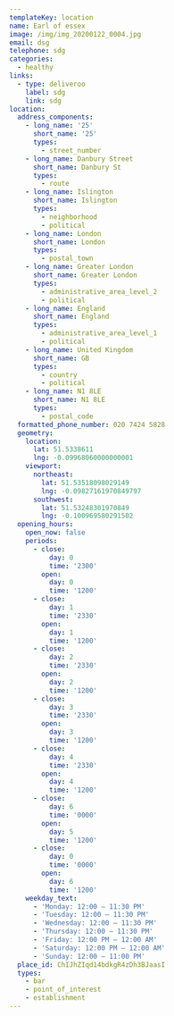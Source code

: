 ```yaml
---
templateKey: location
name: Earl of essex
image: /img/img_20200122_0004.jpg
email: dsg
telephone: sdg
categories:
  - healthy
links:
  - type: deliveroo
    label: sdg
    link: sdg
location:
  address_components:
    - long_name: '25'
      short_name: '25'
      types:
        - street_number
    - long_name: Danbury Street
      short_name: Danbury St
      types:
        - route
    - long_name: Islington
      short_name: Islington
      types:
        - neighborhood
        - political
    - long_name: London
      short_name: London
      types:
        - postal_town
    - long_name: Greater London
      short_name: Greater London
      types:
        - administrative_area_level_2
        - political
    - long_name: England
      short_name: England
      types:
        - administrative_area_level_1
        - political
    - long_name: United Kingdom
      short_name: GB
      types:
        - country
        - political
    - long_name: N1 8LE
      short_name: N1 8LE
      types:
        - postal_code
  formatted_phone_number: 020 7424 5828
  geometry:
    location:
      lat: 51.5338611
      lng: -0.09968060000000001
    viewport:
      northeast:
        lat: 51.53518098029149
        lng: -0.09827161970849797
      southwest:
        lat: 51.53248301970849
        lng: -0.100969580291502
  opening_hours:
    open_now: false
    periods:
      - close:
          day: 0
          time: '2300'
        open:
          day: 0
          time: '1200'
      - close:
          day: 1
          time: '2330'
        open:
          day: 1
          time: '1200'
      - close:
          day: 2
          time: '2330'
        open:
          day: 2
          time: '1200'
      - close:
          day: 3
          time: '2330'
        open:
          day: 3
          time: '1200'
      - close:
          day: 4
          time: '2330'
        open:
          day: 4
          time: '1200'
      - close:
          day: 6
          time: '0000'
        open:
          day: 5
          time: '1200'
      - close:
          day: 0
          time: '0000'
        open:
          day: 6
          time: '1200'
    weekday_text:
      - 'Monday: 12:00 – 11:30 PM'
      - 'Tuesday: 12:00 – 11:30 PM'
      - 'Wednesday: 12:00 – 11:30 PM'
      - 'Thursday: 12:00 – 11:30 PM'
      - 'Friday: 12:00 PM – 12:00 AM'
      - 'Saturday: 12:00 PM – 12:00 AM'
      - 'Sunday: 12:00 – 11:00 PM'
  place_id: ChIJhZIqd14bdkgR4zDh3BJaasI
  types:
    - bar
    - point_of_interest
    - establishment
---
```

